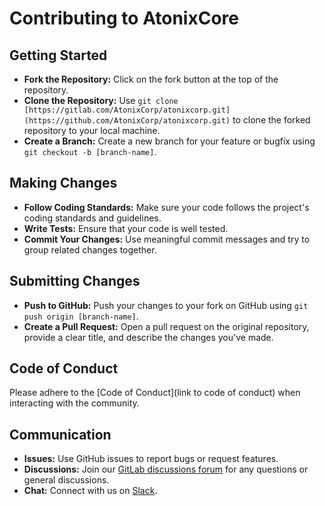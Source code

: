 # Contributing to AtonixCore

## Getting Started
- **Fork the Repository:** Click on the fork button at the top of the repository.
- **Clone the Repository:** Use `git clone [https://gitlab.com/AtonixCorp/atonixcorp.git](https://github.com/AtonixCorp/atonixcorp.git)` to clone the forked repository to your local machine.
- **Create a Branch:** Create a new branch for your feature or bugfix using `git checkout -b [branch-name]`.

## Making Changes
- **Follow Coding Standards:** Make sure your code follows the project's coding standards and guidelines.
- **Write Tests:** Ensure that your code is well tested.
- **Commit Your Changes:** Use meaningful commit messages and try to group related changes together.

## Submitting Changes
- **Push to GitHub:** Push your changes to your fork on GitHub using `git push origin [branch-name]`.
- **Create a Pull Request:** Open a pull request on the original repository, provide a clear title, and describe the changes you've made.

## Code of Conduct
Please adhere to the [Code of Conduct](link to code of conduct) when interacting with the community.

## Communication
- **Issues:** Use GitHub issues to report bugs or request features.
- **Discussions:** Join our [GitLab discussions forum](https://gitlab.com/atonixcore/atonixcore.git) for any questions or general discussions.
- **Chat:** Connect with us on [Slack](https://atonixcorp.slack.com).
